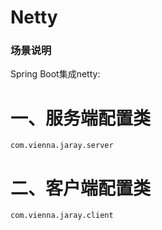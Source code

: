 # Netty

### 场景说明
Spring Boot集成netty:
    
# 一、服务端配置类
    com.vienna.jaray.server
    
# 二、客户端配置类
    com.vienna.jaray.client

